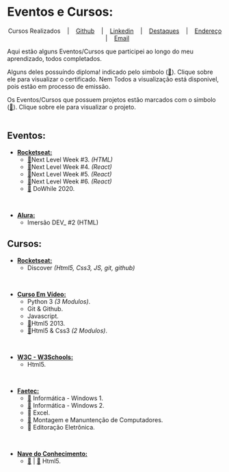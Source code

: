 
# Eventos e Cursos:

<p align="center">
  Cursos Realizados &nbsp;&nbsp;&nbsp;|&nbsp;&nbsp;&nbsp;
  <a href="https://github.com/DinowSauron">Github</a> &nbsp;&nbsp;&nbsp;|&nbsp;&nbsp;&nbsp;
  <a href="https://www.linkedin.com/in/luiz-claudio-cardoso/">Linkedin</a> &nbsp;&nbsp;&nbsp;|&nbsp;&nbsp;&nbsp;
  <a href="https://dinowsauron.github.io/">Destaques</a> &nbsp;&nbsp;&nbsp;|&nbsp;&nbsp;&nbsp;
  <a href="https://www.google.com.br/maps/place/Realengo,+Rio+de+Janeiro+-+RJ/@-22.8784762,-43.4730305,13z/data=!3m1!4b1!4m5!3m4!1s0x9961d6352b312f:0xdbcc937520fa83fc!8m2!3d-22.8786514!4d-43.4285152"
  title="Endereço aproximado"
  >Endereço</a> &nbsp;&nbsp;&nbsp;|&nbsp;&nbsp;&nbsp;
  <a href="mailto:luizclaudiocardoso@yahoo.com"
  title="LuizClaudioCardoso@gmail.com">Email</a>
</p>


<p>
    Aqui estão alguns Eventos/Cursos que participei ao longo do meu aprendizado, todos completados. 
</p>
<p>
    Alguns deles possuíndo diploma! indicado pelo simbolo (<a href="#" title="Certificado">📜</a>). Clique sobre ele para visualizar o certificado.
    Nem Todos a visualização está disponivel, pois estão em processo de emissão.
</p>
<p> 
    Os Eventos/Cursos que possuem projetos estão marcados com o simbolo (<a href="#" title="Projeto">📃</a>). Clique sobre ele para visualizar o projeto.
<br>
<br>



## Eventos:

* [**Rocketseat:**](https://rocketseat.com.br/)
  * [📃](https://github.com/DinowSauron/Projeto-Next-Level-Week-3)<span>Next Level Week #3. <em>(HTML)</em></span>
  * [📃](https://github.com/DinowSauron/Projeto-Next-Level-Week-4)<span>Next Level Week #4. <em>(React)</em></span>
  * [📃](https://github.com/DinowSauron/Projeto-Next-Level-Week-5)<span>Next Level Week #5. <em>(React)</em></span>
  * [📃](https://github.com/DinowSauron/Projeto-Next-Level-Week-6-Together)<span>Next Level Week #6. <em>(React)</em></span>
  * [📜](./Certificados/certificado-dowhile.pdf) <span>DoWhile 2020.</span>
<br>


* [**Alura:**](https://www.alura.com.br/)
    * <span>Imersão DEV_ #2 (HTML)</span>







## Cursos:

* [**Rocketseat:**](https://rocketseat.com.br/)
    * <span>Discover <em>(Html5, Css3, JS, git, github)</em></span>
<br>

* [**Curso Em Vídeo:**](https://www.cursoemvideo.com/)
    * <span title="120 Hrs">Python 3 <em>(3 Modulos)</em>.</span>
    * <span title="20 Hrs">Git & Github.</span>
    * <span title="40 Hrs">Javascript.</span>
    * [📃](https://github.com/DinowSauron/GoogleGlass-UI_Clone)<span title="40 Hrs">Html5 2013.</span>
    * [📃](https://github.com/DinowSauron/Curso-Em-Video_HTML5-CSS3)<span title="80 Hrs">Html5 & Css3 <em>(2 Modulos)</em>.</span>
<br>

* [**W3C - W3Schools:**](https://www.w3schools.com/)
    * <span>Html5.</span>
<br>

* [**Faetec:**](http://www.faetec.rj.gov.br/)
    * [📜](./Certificados/Certificado-Windows1.jpg) <span title="60 Hrs">Informática - Windows 1.</span>
    * [📜](./Certificados/Certificado-Windows2.jpg) <span title="60 Hrs">Informática - Windows 2.</span>
    * 📜 <span>Excel.</span>
    * [📜](./Certificados/Certificado-Montagem.jpg) <span title="160 Hrs"> Montagem e Manuntenção de Computadores.</span>
    * 📜 <span>Editoração Eletrônica.</span>
<br>    

* [**Nave do Conhecimento:**](https://navedoconhecimento.rio/)
    * [📜](./Certificados/certificado-nave-html.pdf) | [📃](https://github.com/DinowSauron/Curso-Nave_Do_Conhecimento) <span title="45 Hrs">Html5.</span>
<br>
